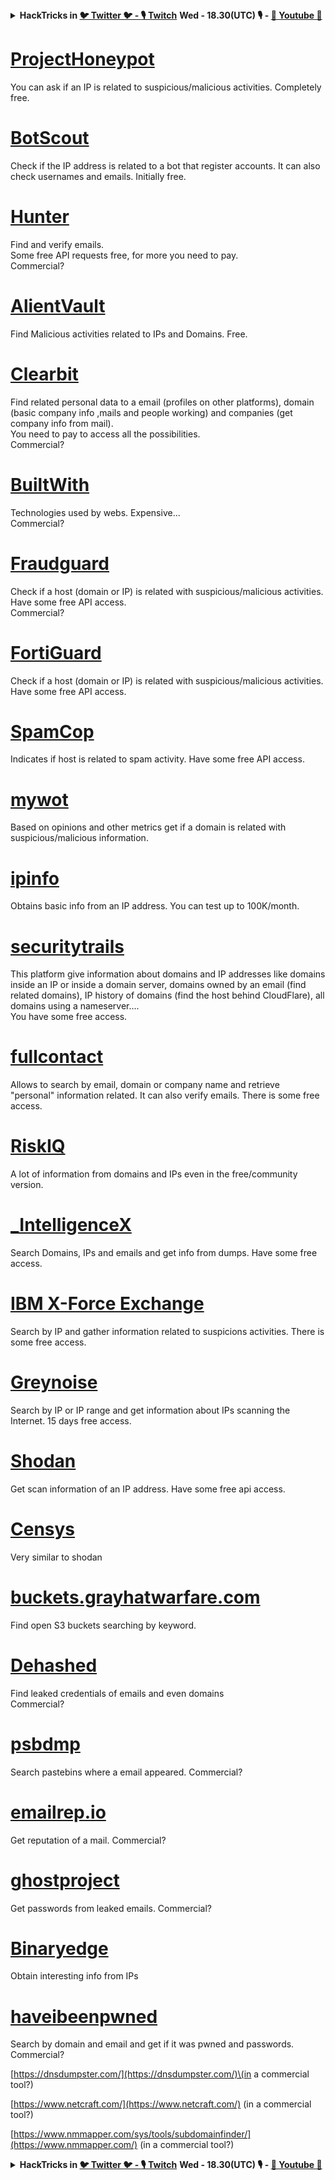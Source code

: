 

<details>

<summary><strong>HackTricks in </strong><a href="https://twitter.com/carlospolopm"><strong>🐦 Twitter 🐦 - </strong></a><a href="https://www.twitch.tv/hacktricks_live/schedule"><strong>🎙️ Twitch</strong></a> <strong>Wed - 18.30(UTC) 🎙️ - </strong> <a href="https://www.youtube.com/@hacktricks_LIVE"><strong>🎥 Youtube 🎥</strong></a></summary>

- Do you work in a **cybersecurity company**? Do you want to see your **company advertised in HackTricks**? or do you want to have access to the **latest version of the PEASS or download HackTricks in PDF**? Check the [**SUBSCRIPTION PLANS**](https://github.com/sponsors/carlospolop)!

- Discover [**The PEASS Family**](https://opensea.io/collection/the-peass-family), our collection of exclusive [**NFTs**](https://opensea.io/collection/the-peass-family)

- Get the [**official PEASS & HackTricks swag**](https://peass.creator-spring.com)

- **Join the** [**💬**](https://emojipedia.org/speech-balloon/) [**Discord group**](https://discord.gg/hRep4RUj7f) or the [**telegram group**](https://t.me/peass) or **follow** me on **Twitter** [**🐦**](https://github.com/carlospolop/hacktricks/tree/7af18b62b3bdc423e11444677a6a73d4043511e9/\[https:/emojipedia.org/bird/README.md)[**@carlospolopm**](https://twitter.com/carlospolopm)**.**

- **Share your hacking tricks by submitting PRs to the [hacktricks repo](https://github.com/carlospolop/hacktricks) and [hacktricks-cloud repo](https://github.com/carlospolop/hacktricks-cloud)**.

</details>


# [ProjectHoneypot](https://www.projecthoneypot.org/)

You can ask if an IP is related to suspicious/malicious activities. Completely free.

# [**BotScout**](http://botscout.com/api.htm)

Check if the IP address is related to a bot that register accounts. It can also check usernames and emails. Initially free.

# [Hunter](https://hunter.io/)

Find and verify emails.  
Some free API requests free, for more you need to pay.  
Commercial?

# [AlientVault](https://otx.alienvault.com/api)

Find Malicious activities related to IPs and Domains. Free.

# [Clearbit](https://dashboard.clearbit.com/)

Find related personal data to a email \(profiles on other platforms\), domain \(basic company info ,mails and people working\) and companies \(get company info from mail\).  
You need to pay to access all the possibilities.  
Commercial?

# [BuiltWith](https://builtwith.com/)

Technologies used by webs. Expensive...  
Commercial?

# [Fraudguard](https://fraudguard.io/)

Check if a host \(domain or IP\) is related with suspicious/malicious activities. Have some free API access.  
Commercial?

# [FortiGuard](https://fortiguard.com/)

Check if a host \(domain or IP\) is related with suspicious/malicious activities. Have some free API access.

# [SpamCop](https://www.spamcop.net/)

Indicates if host is related to spam activity. Have some free API access.

# [mywot](https://www.mywot.com/)

Based on opinions and other metrics get if a domain is related with suspicious/malicious information.

# [ipinfo](https://ipinfo.io/)

Obtains basic info from an IP address. You can test up to 100K/month.

# [securitytrails](https://securitytrails.com/app/account)

This platform give information about domains and IP addresses like domains inside an IP or inside a domain server, domains owned by an email \(find related domains\), IP history of domains \(find the host behind CloudFlare\), all domains using a nameserver....  
You have some free access.

# [fullcontact](https://www.fullcontact.com/)

Allows to search by email, domain or company name and retrieve "personal" information related. It can also verify emails. There is some free access.

# [RiskIQ](https://www.spiderfoot.net/documentation/)

A lot of information from domains and IPs even in the free/community version.

# [\_IntelligenceX](https://intelx.io/)

Search Domains, IPs and emails and get info from dumps. Have some free access.

# [IBM X-Force Exchange](https://exchange.xforce.ibmcloud.com/)

Search by IP and gather information related to suspicions activities. There is some free access.

# [Greynoise](https://viz.greynoise.io/)

Search by IP or IP range and get information about IPs scanning the Internet. 15 days free access.

# [Shodan](https://www.shodan.io/)

Get scan information of an IP address. Have some free api access.

# [Censys](https://censys.io/)

Very similar to shodan

# [buckets.grayhatwarfare.com](https://buckets.grayhatwarfare.com/)

Find open S3 buckets searching by keyword.

# [Dehashed](https://www.dehashed.com/data)

Find leaked credentials of emails and even domains  
Commercial?

# [psbdmp](https://psbdmp.ws/)

Search pastebins where a email appeared. Commercial?

# [emailrep.io](https://emailrep.io/key)

Get reputation of a mail. Commercial?

# [ghostproject](https://ghostproject.fr/)

Get passwords from leaked emails. Commercial?

# [Binaryedge](https://www.binaryedge.io/)

Obtain interesting info from IPs

# [haveibeenpwned](https://haveibeenpwned.com/)

Search by domain and email and get if it was pwned and passwords. Commercial?

[https://dnsdumpster.com/](https://dnsdumpster.com/)\(in a commercial tool?\)

[https://www.netcraft.com/](https://www.netcraft.com/) \(in a commercial tool?\)

[https://www.nmmapper.com/sys/tools/subdomainfinder/](https://www.nmmapper.com/) \(in a commercial tool?\)



<details>

<summary><strong>HackTricks in </strong><a href="https://twitter.com/carlospolopm"><strong>🐦 Twitter 🐦 - </strong></a><a href="https://www.twitch.tv/hacktricks_live/schedule"><strong>🎙️ Twitch</strong></a> <strong>Wed - 18.30(UTC) 🎙️ - </strong> <a href="https://www.youtube.com/@hacktricks_LIVE"><strong>🎥 Youtube 🎥</strong></a></summary>

- Do you work in a **cybersecurity company**? Do you want to see your **company advertised in HackTricks**? or do you want to have access to the **latest version of the PEASS or download HackTricks in PDF**? Check the [**SUBSCRIPTION PLANS**](https://github.com/sponsors/carlospolop)!

- Discover [**The PEASS Family**](https://opensea.io/collection/the-peass-family), our collection of exclusive [**NFTs**](https://opensea.io/collection/the-peass-family)

- Get the [**official PEASS & HackTricks swag**](https://peass.creator-spring.com)

- **Join the** [**💬**](https://emojipedia.org/speech-balloon/) [**Discord group**](https://discord.gg/hRep4RUj7f) or the [**telegram group**](https://t.me/peass) or **follow** me on **Twitter** [**🐦**](https://github.com/carlospolop/hacktricks/tree/7af18b62b3bdc423e11444677a6a73d4043511e9/\[https:/emojipedia.org/bird/README.md)[**@carlospolopm**](https://twitter.com/carlospolopm)**.**

- **Share your hacking tricks by submitting PRs to the [hacktricks repo](https://github.com/carlospolop/hacktricks) and [hacktricks-cloud repo](https://github.com/carlospolop/hacktricks-cloud)**.

</details>


